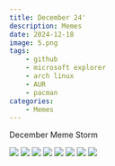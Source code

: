 ```yaml
---
title: December 24'
description: Memes
date: 2024-12-18
image: 5.png
tags:
    - github
    - microsoft explorer
    - arch linux
    - AUR
    - pacman
categories:
    - Memes
---
```


December Meme Storm

![](1.png) ![](2.png) ![](3.png) ![](4.png) ![](5.png) ![](6.png) ![](7.png) ![](8.png)






